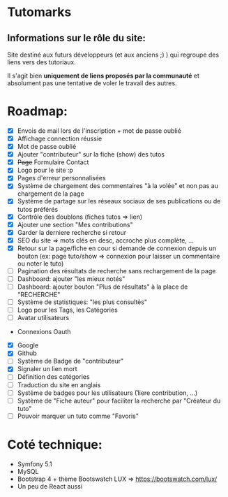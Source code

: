# Tutomarks


Informations sur le rôle du site:
--
Site destiné aux futurs développeurs (et aux anciens ;) ) qui regroupe des liens vers des tutoriaux.

Il s'agit bien **uniquement de liens proposés par la communauté** et absolument pas une tentative de voler le travail des autres.


# Roadmap:

- [x] Envois de mail lors de l'inscription + mot de passe oublié
- [x] Affichage connection réussie
- [x] Mot de passe oublié
- [x] Ajouter "contributeur" sur la fiche (show) des tutos
- [x] ~~Page~~ Formulaire Contact
- [x] Logo pour le site :p
- [x] Pages d'erreur personnalisées
- [x] Système de chargement des commentaires "à la volée" et non pas au chargement de la page
- [x] Système de partage sur les réseaux sociaux de ses publications ou de tutos préférés
- [x] Contrôle des doublons (fiches tutos => lien)
- [x] Ajouter une section "Mes contributions"
- [x] Garder la derniere recherche si retour
- [x] SEO du site => mots clés en desc, accroche plus complète, ...
- [x] Retour sur la page/fiche en cour si demande de connexion depuis un bouton (ex: page tuto/show => connexion pour laisser un commentaire ou noter le tuto)
- [ ] Pagination des résultats de recherche sans rechargement de la page
- [ ] Dashboard: ajouter "les mieux notés"
- [ ] Dashboard: ajouter bouton "Plus de résultats" à la place de "RECHERCHE"
- [ ] Système de statistiques: "les plus consultés"
- [ ] Logo pour les Tags, les Catégories
- [ ] Avatar utilisateurs
- Connexions Oauth
- [x] Google
- [x] Github
- [ ] Système de Badge de "contributeur"
- [x] Signaler un lien mort
- [ ] Définition des catégories
- [ ] Traduction du site en anglais
- [ ] Système de badges pour les utilisateurs (1iere contribution, ...)
- [ ] Système de "Fiche auteur" pour faciliter la recherche par "Créateur du tuto"
- [ ] Pouvoir marquer un tuto comme "Favoris"

# Coté technique:

- Symfony 5.1
- MySQL
- Bootstrap 4 + thème Bootswatch LUX =>  https://bootswatch.com/lux/
- Un peu de React aussi
